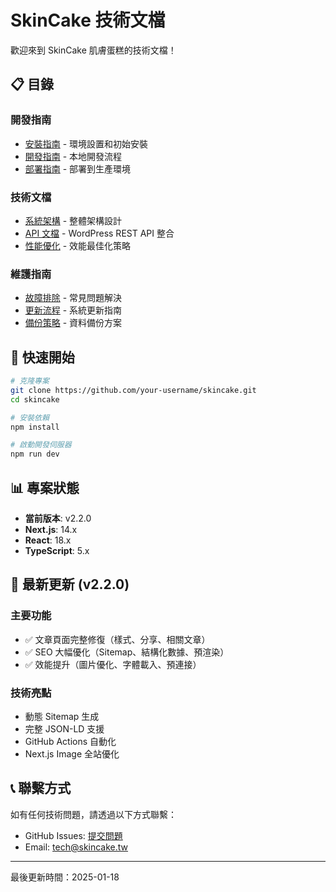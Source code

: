 # SkinCake 技術文檔

歡迎來到 SkinCake 肌膚蛋糕的技術文檔！

## 📋 目錄

### 開發指南
- [安裝指南](./guides/installation.md) - 環境設置和初始安裝
- [開發指南](./guides/development.md) - 本地開發流程
- [部署指南](./guides/deployment.md) - 部署到生產環境

### 技術文檔
- [系統架構](./technical/architecture.md) - 整體架構設計
- [API 文檔](./technical/api.md) - WordPress REST API 整合
- [性能優化](./technical/performance.md) - 效能最佳化策略

### 維護指南
- [故障排除](./maintenance/troubleshooting.md) - 常見問題解決
- [更新流程](./maintenance/updates.md) - 系統更新指南
- [備份策略](./maintenance/backup.md) - 資料備份方案

## 🚀 快速開始

```bash
# 克隆專案
git clone https://github.com/your-username/skincake.git
cd skincake

# 安裝依賴
npm install

# 啟動開發伺服器
npm run dev
```

## 📊 專案狀態

- **當前版本**: v2.2.0
- **Next.js**: 14.x
- **React**: 18.x
- **TypeScript**: 5.x

## 🎯 最新更新 (v2.2.0)

### 主要功能
- ✅ 文章頁面完整修復（樣式、分享、相關文章）
- ✅ SEO 大幅優化（Sitemap、結構化數據、預渲染）
- ✅ 效能提升（圖片優化、字體載入、預連接）

### 技術亮點
- 動態 Sitemap 生成
- 完整 JSON-LD 支援
- GitHub Actions 自動化
- Next.js Image 全站優化

## 📞 聯繫方式

如有任何技術問題，請透過以下方式聯繫：

- GitHub Issues: [提交問題](https://github.com/your-username/skincake/issues)
- Email: tech@skincake.tw

---

最後更新時間：2025-01-18 